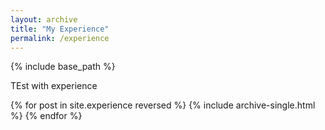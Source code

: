 ```yaml
---
layout: archive
title: "My Experience"
permalink: /experience
---
```


{% include base_path %}

TEst with experience

{% for post in site.experience reversed %}
  {% include archive-single.html %}
{% endfor %}
